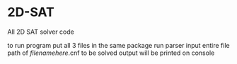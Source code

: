# 2D-SAT
All 2D SAT solver code

to run program
put all 3 files in the same package
run parser
input entire file path of *filenamehere*.cnf to be solved
output will be printed on console
